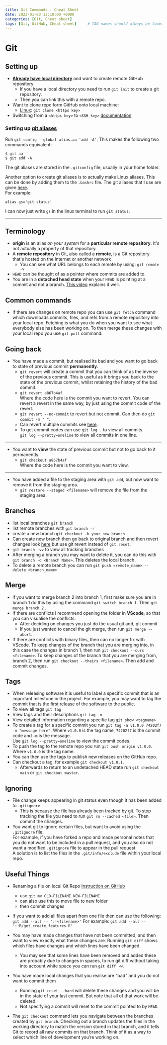 ```yaml
---
title: Git Commands - Cheat Sheet
date: 2023-01-03 12:10:00 +0000
categories: [Git, Cheat sheet]
tags: [Git, GitHub, Cheat sheet]     # TAG names should always be lowercase
---
```


# Git


## Setting up
- [**Already have local directory**](https://kbroman.org/github_tutorial/pages/init.html) and want to create remote GitHub repository
	- If you have a local directory you need to run `git init` to create a git repository.
	- Then you can link this with a remote repo.
- Want to clone repo form GitHub onto local machine:
	- [Linux](https://m.youtube.com/watch?v=4u6qzxj37h4&list=LL&index=4): `git clone <https key>`
- Switching from a `<https key>` to `<SSH key>` [documentation](https://docs.github.com/en/get-started/getting-started-with-git/managing-remote-repositories#switching-remote-urls-from-https-to-ssh)

### Setting up [git aliases](https://git-scm.com/book/en/v2/Git-Basics-Git-Aliases)

Run `git config --global alias.aa 'add -A'`, This makes the following two commands equivalent:

```terminal
$ git aa
$ git add -A
```

The git aliases are stored in the `.gitconfig` file, usually in your home folder.

Another option to create git aliases is to actually make Linux aliases. This can be done by adding them to the `.bashrc` file. The git aliases that I use are given [here](https://dylandijk.github.io/posts/linux-aliases/).  
For example:

```shell
alias gs='git status'
```

 I can now just write `gs` in the linux terminal to run `git status`.

***

## Terminology

- **origin** is an alias  _on your system_ for a **particular remote repository**. It's not actually a property of that repository.
- A **remote repository** in Git, also called a **remote**, is a Git repository that's hosted on the Internet or another network
	- You can see what URL belongs to each remote by using: `git remote -v`
- `HEAD` can be thought of as a pointer where commits are added to.
- You are in a **detached head state** when your `HEAD` is pointing at a commit and not a branch. [This video](https://www.youtube.com/watch?v=GN36mrrM12k) explains it well.

## Common commands
- If there are changes on remote repo you can use `git fetch` command which downloads commits, files, and refs from a remote repository into your local repo. Fetching is what you do when you want to see what everybody else has been working on.
To then merge these changes with your local repo you use `git pull` command.


## Going back

- You have made a commit, but realised its bad and you want to go back to state of previous commit **permanently**.
	- `git revert` will create a commit that you can think of as the inverse of the previous commit. This is useful as it brings you back to the state of the previous commit, whilst retaining the history of the bad commit.
	- `git revert a867b4af`  
	Where the code here is the commit you want to revert.
	You can revert a revert in the same way, by just using the commit code of the revert.
	- `git revert --no-commit` to revert but not commit. Can then do `git commit -m " "`.
	- Can revert multiple commits see [here](https://stackoverflow.com/questions/1463340/how-can-i-revert-multiple-git-commits/1470452#1470452).
	- To get commit codes can use `git log .` to view all commits.  
	`git log --pretty=oneline` to view all commits in one line.

***

- You want to **view** the state of previous commit but not to go back to it permanently.
	- `git checkout a867b4af`  
	Where the code here is the commit you want to view.

***

- You have added a file to the staging area with `git add`, but now want to remove it from the staging area.
	- `git restore --staged <filename>` will remove the file from the staging area. 

## Branches
- list local branches `git branch`
- list remote branches with `git branch -r`
- create a new branch `git checkout -b your_new_branch`
- Can create new branch then go back to original branch and then revert changes look [here](https://stackoverflow.com/questions/2816715/branch-from-a-previous-commit-using-git/31783383#31783383) but use git revert instead of `git reset`.
- `git branch -vv` to view all tracking branches
- After merging a branch you may want to delete it, you can do this with  `git branch -d <Branch Name>`. This deletes the local branch.
- To delete a remote branch you can run `git push <remote_name> --delete <branch_name>`

## Merge
- if you want to merge branch 2 into branch 1, first make sure you are in branch 1 do this by using the command `git switch branch 1`. Then `git merge branch 2` .
- If there are conflicts I recommend opening the folder in **VScode**, so that you can visualise the conflicts.
	- After deciding on changes you just do the usual git add, git commit
	- If you just wanted to cancel the git merge, then run `git merge --abort`.
- If there are conflicts with binary files, then can no longer fix with VScode. To keep changes of the branch that you are merging into, in this case the changes in branch 1, then run `git checkout --ours <filename>`. To keep changes of the branch that you are merging from, branch 2, then run `git checkout --theirs <filename>`. Then add and commit changes.

## Tags 

- When releasing software it is useful to label a specific commit that is an important milestone in the project. For example, you may want to tag the commit that is the first release of the software to the public. 
- To view all tags `git tag`
- View tags and their descriptions `git tag -n`
- View detailed information regarding a specific tag `git show <tagname>`
- To create a tag for a specific commit you run `git tag -a v1.0.0 74202f7 -m "message here"`. Where `v1.0.0` is the tag name, `74202f7` is the commit code and `-m` is the message.  
Use `git log --pretty=oneline` to view the commit codes.
- To push the tag to the remote repo you run `git push origin v1.0.0`. Where `v1.0.0` is the tag name.
- You can then use the tags to publish new releases on the GitHub repo.
- Can checkout a tag, for example `git checkout v1.0.1`.
	- Afterwards to return to an undetached HEAD state run `git checkout main` or `git checkout master`.




## Ignoring
- File change keeps appearing in git status even though it has been added to `.gitignore`
	- This is because the file has already been tracked by git. To stop tracking the file you need to run `git rm --cached <file>`. Then commit the changes.
- You want git to ignore certain files, but want to avoid using the `.gitignore` file.  
For example, if you have forked a repo and made personal notes that you do not want to be included in a pull request, and you also do not want a modified `.gitignore` file to appear in the pull request.  
A solution is to list the files in the `.git/info/exclude` file within your local repo.


## Useful Things

- Renaming a file on local Git Repo
[Instruction on GitHub](https://docs.github.com/en/repositories/working-with-files/managing-files/renaming-a-file#renaming-a-file-using-the-command-line)
  - use `git mv OLD-FILENAME NEW-FILENAME`
  - can also use this to move file to new folder
  - then commit changes

- If you want to add all files apart from one file then can use the following: `git add --all -- ':!<filename>'` For example: `git add --all -- ':!R/get_create_features.R'`
- You may have made changes that have not been committed, and then want to view exactly what these changes are. Running `git diff` shows which files have changes and which lines have been changed.
	- You may see that some lines have been removed and added these are probably due to changes in spaces, to run git diff without taking into account white space you can run `git diff -w`.
- You have made local changes that you realise are "bad" and you do not want to commit them
  - Running `git reset --hard` will delete these changes and you will be in the state of your last commit. But note that all of that work will be deleted.
  - Not specifying a commit will reset to the commit pointed to by `HEAD`.


- The `git checkout` command lets you navigate between the branches created by `git branch`. Checking out a branch updates the files in the working directory to match the version stored in that branch, and it tells Git to record all new commits on that branch. Think of it as a way to select which line of development you’re working on.



